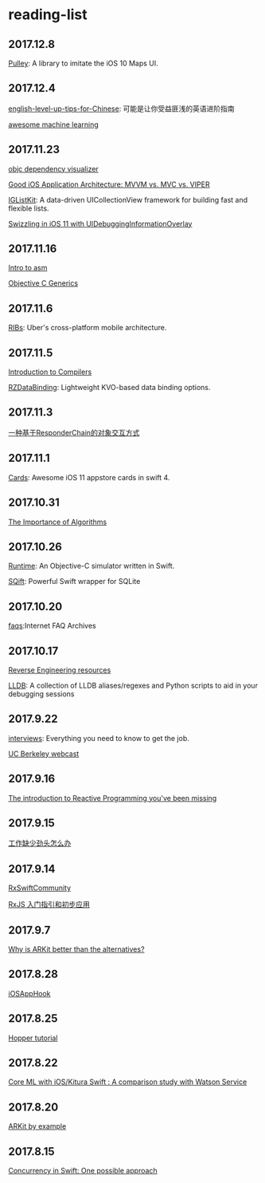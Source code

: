 # reading-list

## 2017.12.8
[Pulley](https://github.com/52inc/Pulley): A library to imitate the iOS 10 Maps UI.


## 2017.12.4
[english-level-up-tips-for-Chinese](https://github.com/byoungd/english-level-up-tips-for-Chinese): 可能是让你受益匪浅的英语进阶指南

[awesome machine learning](https://github.com/josephmisiti/awesome-machine-learning)

## 2017.11.23
[objc dependency visualizer](https://github.com/PaulTaykalo/objc-dependency-visualizer)

[Good iOS Application Architecture: MVVM vs. MVC vs. VIPER](https://academy.realm.io/posts/krzysztof-zablocki-mDevCamp-ios-architecture-mvvm-mvc-viper/)

[IGListKit](https://github.com/Instagram/IGListKit): A data-driven UICollectionView framework for building fast and flexible lists. 

[Swizzling in iOS 11 with UIDebuggingInformationOverlay](https://www.raywenderlich.com/177890/swizzling-in-ios-11-with-uidebugginginformationoverlay)

## 2017.11.16
[Intro to asm](https://github.com/vedantk/intro-to-asm)

[Objective C Generics](http://drekka.ghost.io/objective-c-generics/)

## 2017.11.6
[RIBs](https://github.com/uber/RIBs): Uber's cross-platform mobile architecture.

## 2017.11.5
[Introduction to Compilers](https://github.com/ahoppen/introduction-to-compilers)

[RZDataBinding](https://github.com/Raizlabs/RZDataBinding): Lightweight KVO-based data binding options.


## 2017.11.3
[一种基于ResponderChain的对象交互方式](https://casatwy.com/responder_chain_communication.html)

## 2017.11.1
[Cards](https://github.com/PaoloCuscela/Cards): Awesome iOS 11 appstore cards in swift 4.


## 2017.10.31
[The Importance of Algorithms](https://www.topcoder.com/community/data-science/data-science-tutorials/the-importance-of-algorithms/)

## 2017.10.26
[Runtime](https://github.com/NSExceptional/Runtime): An Objective-C simulator written in Swift.

[SQift](https://github.com/Nike-Inc/SQift): Powerful Swift wrapper for SQLite

## 2017.10.20
[faqs](http://www.faqs.org/faqs/):Internet FAQ Archives

## 2017.10.17
[Reverse Engineering resources](https://github.com/wtsxDev/reverse-engineering)

[LLDB](https://github.com/DerekSelander/LLDB): A collection of LLDB aliases/regexes and Python scripts to aid in your debugging sessions


## 2017.9.22
[interviews](https://github.com/kdn251/interviews): Everything you need to know to get the job.

[UC Berkeley webcast](https://archive.org/details/ucberkeley-webcast)

## 2017.9.16

[The introduction to Reactive Programming you've been missing](https://gist.github.com/staltz/868e7e9bc2a7b8c1f754)

## 2017.9.15
[工作缺少劲头怎么办
](http://limboy.me/essay/2017/08/31/work-exhaust.html)

## 2017.9.14
[RxSwiftCommunity](https://github.com/RxSwiftCommunity)

[RxJS 入门指引和初步应用](https://zhuanlan.zhihu.com/p/25383159)

## 2017.9.7
[Why is ARKit better than the alternatives?
](https://medium.com/super-ventures-blog/why-is-arkit-better-than-the-alternatives-af8871889d6a)


## 2017.8.28
[iOSAppHook](https://github.com/Urinx/iOSAppHook)


## 2017.8.25
[Hopper tutorial](https://www.hopperapp.com/tutorial.html)

## 2017.8.22
[Core ML with iOS/Kitura Swift : A comparison study with Watson Service](https://developer.ibm.com/swift/2017/08/17/core-ml-kitura-swift%E2%80%A8-comparison-with-watson/?utm_campaign=This%2BWeek%2Bin%2BSwift)

## 2017.8.20
[ARKit by example](https://blog.markdaws.net/arkit-by-example-part-2-plane-detection-visualization-10f05876d53)


## 2017.8.15
[Concurrency in Swift: One possible approach](https://gist.github.com/lattner/31ed37682ef1576b16bca1432ea9f782)













